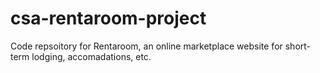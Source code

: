 # csa-rentaroom-project
Code repsoitory for Rentaroom, an online marketplace website for short-term lodging, accomadations, etc.
